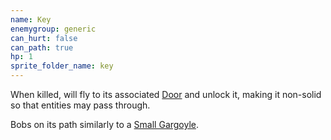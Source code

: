 ```yaml
---
name: Key
enemygroup: generic
can_hurt: false
can_path: true
hp: 1
sprite_folder_name: key
---
```


When killed, will fly to its associated [Door](#enemy-door) and unlock it, making it non-solid so that entities may pass through.

Bobs on its path similarly to a [Small Gargoyle](#enemy-gargoyle-small).
